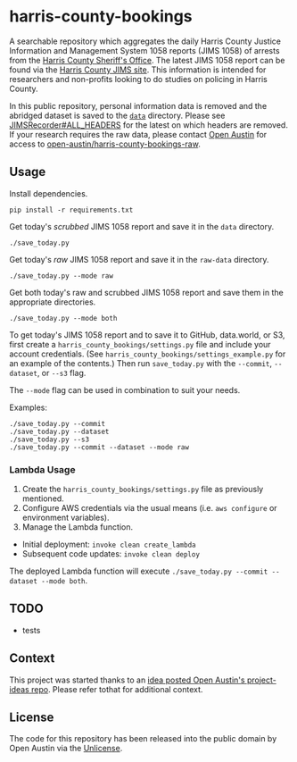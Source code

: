# harris-county-bookings

A searchable repository which aggregates the daily Harris County Justice Information and Management System 1058 
reports (JIMS 1058) of arrests from the [Harris County Sheriff's Office](http://home.jims.hctx.net/). 
The latest JIMS 1058 report can be found via the [Harris County JIMS site](http://www.jims.hctx.net/jimshome/jimsreports/jims1058.txt). 
This information is intended for researchers and non-profits looking to do studies on policing in Harris County.

In this public repository, personal information data is removed and the abridged dataset is saved to the 
[`data`](data) directory. Please see [JIMSRecorder#ALL_HEADERS](jims_recorder.py#L27) 
for the latest on which headers are removed. If your research requires the raw data, please contact 
[Open Austin](mailto:info@open-austin.org) for access to 
[open-austin/harris-county-bookings-raw](https://github.com/open-austin/harris-county-bookings-raw). 

## Usage

Install dependencies.

```
pip install -r requirements.txt
```

Get today's _scrubbed_ JIMS 1058 report and save it in the `data` directory.

```
./save_today.py
```

Get today's _raw_ JIMS 1058 report and save it in the `raw-data` directory.

```
./save_today.py --mode raw
```

Get both today's raw and scrubbed JIMS 1058 report and save them in the appropriate directories. 

```
./save_today.py --mode both
```

To get today's JIMS 1058 report and to save it to GitHub, data.world, or S3, first create 
a `harris_county_bookings/settings.py` file and include your account credentials. 
(See `harris_county_bookings/settings_example.py` for an example of the contents.) Then run 
`save_today.py` with the `--commit`, `--dataset`, or `--s3` flag.

The `--mode` flag can be used in combination to suit your needs.

Examples:
```
./save_today.py --commit
./save_today.py --dataset
./save_today.py --s3
./save_today.py --commit --dataset --mode raw
```

### Lambda Usage

1. Create the `harris_county_bookings/settings.py` file as previously mentioned.
2. Configure AWS credentials via the usual means (i.e. `aws configure` or environment variables).
3. Manage the Lambda function.
 * Initial deployment: `invoke clean create_lambda`
 * Subsequent code updates: `invoke clean deploy`

The deployed Lambda function will execute `./save_today.py --commit --dataset --mode both`.

## TODO

- tests

## Context

This project was started thanks to an 
[idea posted Open Austin's project-ideas repo](https://github.com/open-austin/project-ideas/issues/73). 
Please refer tothat for additional context.

## License

The code for this repository has been released into the public domain by Open Austin via the
[Unlicense](http://unlicense.org).
